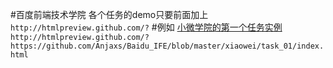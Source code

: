 #百度前端技术学院
各个任务的demo只要前面加上`http://htmlpreview.github.com/?`
#例如
[小微学院的第一个任务实例](http://htmlpreview.github.com/?https://github.com/Anjaxs/Baidu_IFE/blob/master/xiaowei/task_01/index.html)`http://htmlpreview.github.com/?https://github.com/Anjaxs/Baidu_IFE/blob/master/xiaowei/task_01/index.html`
